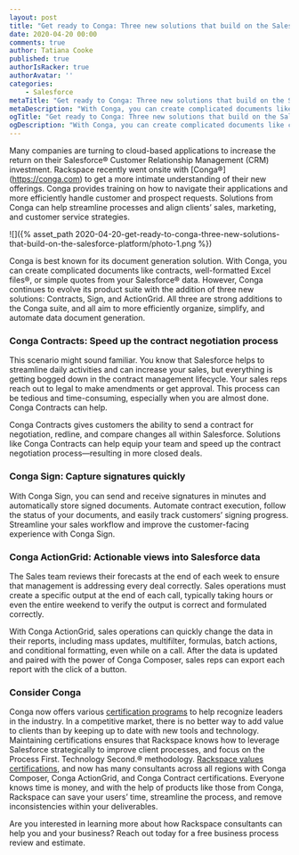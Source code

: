 ```yaml
---
layout: post
title: "Get ready to Conga: Three new solutions that build on the Salesforce platform"
date: 2020-04-20 00:00
comments: true
author: Tatiana Cooke
published: true
authorIsRacker: true
authorAvatar: ''
categories:
    - Salesforce
metaTitle: "Get ready to Conga: Three new solutions that build on the Salesforce platform"
metaDescription: "With Conga, you can create complicated documents like contracts, well-formatted Excel files, or simple quotes from your Salesforce data. "
ogTitle: "Get ready to Conga: Three new solutions that build on the Salesforce platform"
ogDescription: "With Conga, you can create complicated documents like contracts, well-formatted Excel files, or simple quotes from your Salesforce data."
---
```


Many companies are turning to cloud-based applications to increase the return on their Salesforce&reg; Customer Relationship Management (CRM) investment. Rackspace recently went onsite with [Conga&reg;] (https://conga.com) to get a more intimate understanding of their new offerings. Conga provides training on how to navigate their applications and more efficiently handle customer and prospect requests. Solutions from Conga can help streamline processes and align clients’ sales, marketing, and customer service strategies.

<!-- more -->

![]({% asset_path 2020-04-20-get-ready-to-conga-three-new-solutions-that-build-on-the-salesforce-platform/photo-1.png %})

Conga is best known for its document generation solution. With Conga, you can create complicated documents like contracts, well-formatted Excel files&reg;, or simple quotes from your Salesforce&reg; data. However, Conga continues to evolve its product suite with the addition of three new solutions: Contracts, Sign, and ActionGrid. All three are strong additions to the Conga suite, and all aim to more efficiently organize, simplify, and automate data document generation.

### Conga Contracts: Speed up the contract negotiation process

This scenario might sound familiar. You know that Salesforce helps to streamline daily activities and can increase your sales, but everything is getting bogged down in the contract management lifecycle. Your sales reps reach out to legal to make amendments or get approval. This process can be tedious and time-consuming, especially when you are almost done. Conga Contracts can help.

Conga Contracts gives customers the ability to send a contract for negotiation, redline, and compare changes all within Salesforce. Solutions like Conga Contracts can help equip your team and speed up the contract negotiation process&mdash;resulting in more closed deals.

### Conga Sign: Capture signatures quickly

With Conga Sign, you can send and receive signatures in minutes and automatically store signed documents. Automate contract execution, follow the status of your documents, and easily track customers’ signing progress. Streamline your sales workflow and improve the customer-facing experience with Conga Sign.

### Conga ActionGrid: Actionable views into Salesforce data

The Sales team reviews their forecasts at the end of each week to ensure that management is addressing every deal correctly. Sales operations must create a specific output at the end of each call, typically taking hours or even the entire weekend to verify the output is correct and formulated correctly.

With Conga ActionGrid, sales operations can quickly change the data in their reports, including mass updates, multifilter, formulas, batch actions, and conditional formatting, even while on a call. After the data is updated and paired with the power of Conga Composer, sales reps can export each report with the click of a button.

### Consider Conga

Conga now offers various [certification programs](https://support.conga.com) to help recognize leaders in the industry. In a competitive market, there is no better way to add value to clients than by keeping up to date with new tools and technology. Maintaining certifications ensures that Rackspace knows how to leverage Salesforce strategically to improve client processes, and focus on the Process First. Technology Second.® methodology. [Rackspace values certifications](https://www.relationedge.com/compliance), and now has many consultants across all regions with Conga Composer, Conga ActionGrid, and Conga Contract certifications. Everyone knows time is money, and with the help of products like those from Conga, Rackspace can save your users’ time, streamline the process, and remove inconsistencies within your deliverables.

Are you interested in learning more about how Rackspace consultants can help you and your business? Reach out today for a free business process review and estimate.

